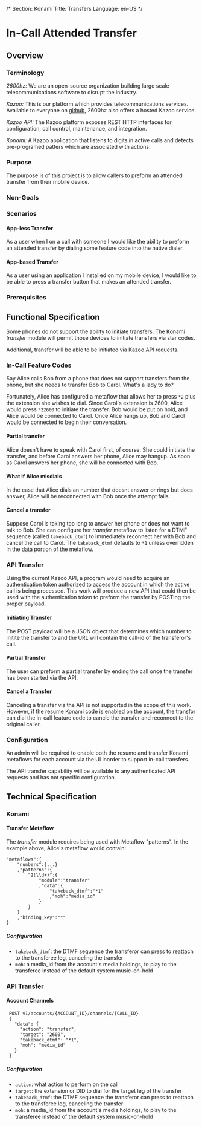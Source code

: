 /*
Section: Konami
Title: Transfers
Language: en-US
*/

# In-Call Attended Transfer

## Overview
### Terminology
_2600hz:_ We are an open-source organization building large scale telecommunications software to disrupt the industry.

_Kazoo:_ This is our platform which provides telecommunications services.  Available to everyone on [github](https://github.com/2600hz/kazoo), 2600hz also offers a hosted Kazoo service.

_Kazoo API:_  The Kazoo platform exposes REST HTTP interfaces for configuration, call control, maintenance, and integration.

_Konami:_ A Kazoo application that listens to digits in active calls and detects pre-programed patters which are associated with actions.

### Purpose
The purpose is of this project is to allow callers to preform an attended transfer from their mobile device.

### Non-Goals

### Scenarios
#### App-less Transfer
As a user when I on a call with someone I would like the ability to preform an attended transfer by dialing some feature code into the native dialer.

#### App-based Transfer
As a user using an application I installed on my mobile device, I would like to be able to press a transfer button that makes an attended transfer.

### Prerequisites

## Functional Specification
Some phones do not support the ability to initiate transfers. The Konami *transfer* module will permit those devices to initiate transfers via star codes.

Additional, transfer will be able to be initiated via Kazoo API requests.

### In-Call Feature Codes
Say Alice calls Bob from a phone that does not support transfers from the phone, but she needs to transfer Bob to Carol. What's a lady to do?

Fortunately, Alice has configured a metaflow that allows her to press `*2` plus the extension she wishes to dial. Since Carol's extension is 2600, Alice would press `*22600` to initiate the transfer. Bob would be put on hold, and Alice would be connected to Carol. Once Alice hangs up, Bob and Carol would be connected to begin their conversation.

#### Partial transfer

Alice doesn't have to speak with Carol first, of course. She could initiate the transfer, and before Carol answers her phone, Alice may hangup. As soon as Carol answers her phone, she will be connected with Bob.

#### What if Alice misdials

In the case that Alice dials an number that doesnt answer or rings but does answer, Alice will be reconnected with Bob once the attempt fails.

#### Cancel a transfer

Suppose Carol is taking too long to answer her phone or does not want to talk to Bob. She can configure her *transfer* metaflow to listen for a DTMF sequence (called `takeback_dtmf`) to immediately reconnect her with Bob and cancel the call to Carol. The `takeback_dtmf` defaults to `*1` unless overridden in the data portion of the metaflow.

### API Transfer

Using the current Kazoo API, a program would need to acquire an authentication token authorized to access the account in which the active call is being processed.  This work will produce a new API that could then be used with the authentication token to preform the transfer by POSTing the proper payload.

#### Initiating Transfer

The POST payload will be a JSON object that determines which number to initite the transfer to and the URL will contain the call-id of the transferor's call.

#### Partial Transfer

The user can preform a partial transfer by ending the call once the transfer has been started via the API.

#### Cancel a Transfer

Canceling a transfer via the API is not supported in the scope of this work.  However, if the resume Konami code is enabled on the account, the transfor can dial the in-call feature code to cancle the transfer and reconnect to the original caller.

### Configuration

An admin will be required to enable both the resume and transfer Konami metaflows for each account via the UI inorder to support in-call transfers.

The API transfer capability will be available to any authenticated API requests and has not specific configuration.

## Technical Specification

### Konami

#### Transfer Metaflow
The *transfer* module requires being used with Metaflow "patterns". In the example above, Alice's metaflow would contain:

    "metaflows":{
        "numbers":{...}
        ,"patterns":{
            "2(\\d+)":{
                "module":"transfer"
                ,"data":{
                    "takeback_dtmf":"*1"
                    ,"moh":"media_id"
                }
            }
        }
        ,"binding_key":"*"
    }

##### Configuration
* `takeback_dtmf`: the DTMF sequence the transferor can press to reattach to the transferee leg, canceling the transfer
* `moh`: a media_id from the account's media holdings, to play to the transferee instead of the default system music-on-hold

### API Transfer

#### Account Channels

     POST v1/accounts/{ACCOUNT_ID}/channels/{CALL_ID}
     {
       "data": {
         "action": "transfer",
         "target": "2600",
         "takeback_dtmf": "*1",
         "moh": "media_id"
       }
     }

##### Configuration

* `action`: what action to perform on the call
* `target`: the extension or DID to dial for the target leg of the transfer
* `takeback_dtmf`: the DTMF sequence the transferor can press to reattach to the transferee leg, canceling the transfer
* `moh`: a media_id from the account's media holdings, to play to the transferee instead of the default system music-on-hold
